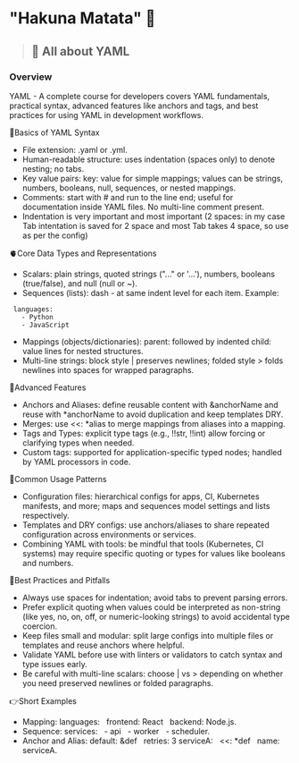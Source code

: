 # "Hakuna Matata" 🙏
> ## 🚀 All about YAML

### Overview
YAML - A complete course for developers covers YAML fundamentals, practical syntax, advanced features like anchors and tags, and best practices for using YAML in development workflows.

📝Basics of YAML Syntax
- File extension: .yaml or .yml.
- Human-readable structure: uses indentation (spaces only) to denote nesting; no tabs.
- Key value pairs: key: value for simple mappings; values can be strings, numbers, booleans, null, sequences, or nested mappings.
- Comments: start with # and run to the line end; useful for documentation inside YAML files. No multi-line comment present.
- Indentation is very important and most important (2 spaces: in my case Tab intentation is saved for 2 space and most Tab takes 4 space, so use as per the config)

🫀Core Data Types and Representations
- Scalars: plain strings, quoted strings ("..." or '...'), numbers, booleans (true/false), and null (null or ~).
- Sequences (lists): dash - at same indent level for each item. Example:
```
 languages:
   - Python
   - JavaScript
```
- Mappings (objects/dictionaries): parent: followed by indented child: value lines for nested structures.
- Multi-line strings: block style | preserves newlines; folded style > folds newlines into spaces for wrapped paragraphs.

🧩Advanced Features
- Anchors and Aliases: define reusable content with &anchorName and reuse with *anchorName to avoid duplication and keep templates DRY.
- Merges: use <<: *alias to merge mappings from aliases into a mapping.
- Tags and Types: explicit type tags (e.g., !!str, !!int) allow forcing or clarifying types when needed.
- Custom tags: supported for application-specific typed nodes; handled by YAML processors in code.

🤝Common Usage Patterns
- Configuration files: hierarchical configs for apps, CI, Kubernetes manifests, and more; maps and sequences model settings and lists respectively.
- Templates and DRY configs: use anchors/aliases to share repeated configuration across environments or services.
- Combining YAML with tools: be mindful that tools (Kubernetes, CI systems) may require specific quoting or types for values like booleans and numbers.

💎Best Practices and Pitfalls
- Always use spaces for indentation; avoid tabs to prevent parsing errors.
- Prefer explicit quoting when values could be interpreted as non-string (like yes, no, on, off, or numeric-looking strings) to avoid accidental type coercion.
- Keep files small and modular: split large configs into multiple files or templates and reuse anchors where helpful.
- Validate YAML before use with linters or validators to catch syntax and type issues early.
- Be careful with multi-line scalars: choose | vs > depending on whether you need preserved newlines or folded paragraphs.

👉Short Examples
- Mapping: languages:
  frontend: React
  backend: Node.js.
- Sequence: services:
  - api
  - worker
  - scheduler.
- Anchor and Alias: default: &def
  retries: 3
serviceA:
  <<: *def
  name: serviceA.



